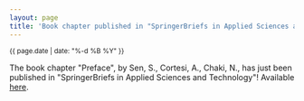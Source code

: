 ```yaml
---
layout: page
title: 'Book chapter published in "SpringerBriefs in Applied Sciences and Technology"!'
---
```


<small>{{ page.date | date: "%-d %B %Y" }}</small>

The book chapter "Preface", by Sen, S., Cortesi, A., Chaki, N., has just been published in "SpringerBriefs in Applied Sciences and Technology"! Available [here](https://doi.org/10.1016/B978-044482521-6/50000-0).
